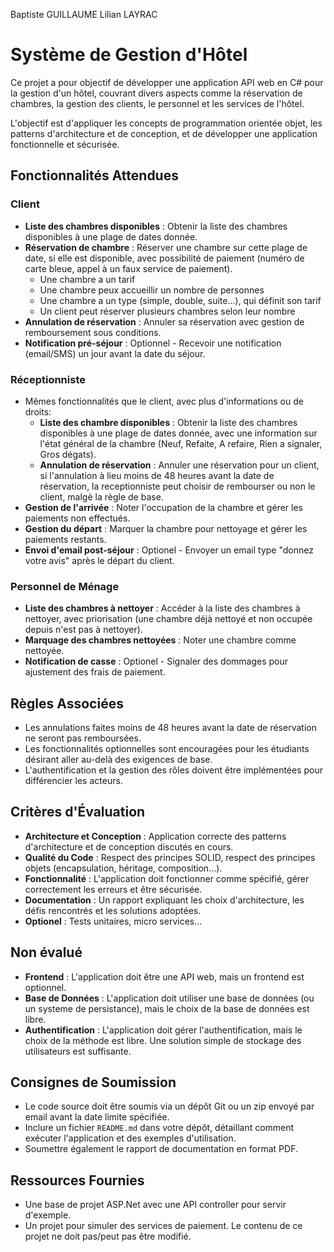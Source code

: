 Baptiste GUILLAUME
Lilian LAYRAC

# Système de Gestion d'Hôtel

Ce projet a pour objectif de développer une application API web en C# pour la gestion d'un hôtel, couvrant divers aspects comme la réservation de chambres, la gestion des clients, le personnel et les services de l'hôtel.

L'objectif est d'appliquer les concepts de programmation orientée objet, les patterns d'architecture et de conception, et de développer une application fonctionnelle et sécurisée.

## Fonctionnalités Attendues

### Client
- **Liste des chambres disponibles** : Obtenir la liste des chambres disponibles à une plage de dates donnée.
- **Réservation de chambre** : Réserver une chambre sur cette plage de date, si elle est disponible, avec possibilité de paiement (numéro de carte bleue, appel à un faux service de paiement).
  - Une chambre a un tarif
  - Une chambre peux accueillir un nombre de personnes
  - Une chambre a un type (simple, double, suite...), qui définit son tarif
  - Un client peut réserver plusieurs chambres selon leur nombre
- **Annulation de réservation** : Annuler sa réservation avec gestion de remboursement sous conditions.
- **Notification pré-séjour** : Optionnel - Recevoir une notification (email/SMS) un jour avant la date du séjour.

### Réceptionniste
- Mêmes fonctionnalités que le client, avec plus d'informations ou de droits:
  - **Liste des chambre disponibles** : Obtenir la liste des chambres disponibles à une plage de dates donnée, avec une information sur l'état général de la chambre (Neuf, Refaite, A refaire, Rien a signaler, Gros dégats).
  - **Annulation de réservation** : Annuler une réservation pour un client, si l'annulation à lieu moins de 48 heures avant la date de réservation, la receptionniste peut choisir de rembourser ou non le client, malgè la règle de base.
- **Gestion de l'arrivée** : Noter l'occupation de la chambre et gérer les paiements non effectués.
- **Gestion du départ** : Marquer la chambre pour nettoyage et gérer les paiements restants.
- **Envoi d'email post-séjour** : Optionel - Envoyer un email type "donnez votre avis" après le départ du client.

### Personnel de Ménage
- **Liste des chambres à nettoyer** : Accéder à la liste des chambres à nettoyer, avec priorisation (une chambre déjà nettoyé et non occupée depuis n'est pas à nettoyer).
- **Marquage des chambres nettoyées** : Noter une chambre comme nettoyée.
- **Notification de casse** : Optionel - Signaler des dommages pour ajustement des frais de paiement.

## Règles Associées
- Les annulations faites moins de 48 heures avant la date de réservation ne seront pas remboursées.
- Les fonctionnalités optionnelles sont encouragées pour les étudiants désirant aller au-delà des exigences de base.
- L'authentification et la gestion des rôles doivent être implémentées pour différencier les acteurs.

## Critères d'Évaluation
- **Architecture et Conception** : Application correcte des patterns d'architecture et de conception discutés en cours.
- **Qualité du Code** : Respect des principes SOLID, respect des principes objets (encapsulation, héritage, composition...).
- **Fonctionnalité** : L'application doit fonctionner comme spécifié, gérer correctement les erreurs et être sécurisée.
- **Documentation** : Un rapport expliquant les choix d'architecture, les défis rencontrés et les solutions adoptées.
- **Optionel** : Tests unitaires, micro services...

## Non évalué
- **Frontend** : L'application doit être une API web, mais un frontend est optionnel.
- **Base de Données** : L'application doit utiliser une base de données (ou un systeme de persistance), mais le choix de la base de données est libre.
- **Authentification** : L'application doit gérer l'authentification, mais le choix de la méthode est libre. Une solution simple de stockage des utilisateurs est suffisante.

## Consignes de Soumission
- Le code source doit être soumis via un dépôt Git ou un zip envoyé par email avant la date limite spécifiée.
- Inclure un fichier `README.md` dans votre dépôt, détaillant comment exécuter l'application et des exemples d'utilisation.
- Soumettre également le rapport de documentation en format PDF.

## Ressources Fournies
- Une base de projet ASP.Net avec une API controller pour servir d'exemple.
- Un projet pour simuler des services de paiement. Le contenu de ce projet ne doit pas/peut pas être modifié.
